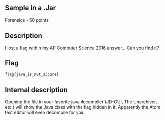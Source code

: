 ## Sample in a .Jar
Forensics - 50 points

Description
------------
I lost a flag within my AP Computer Science 2016 answer... Can you find it?

Flag
------------

`flag{java_is_n0t_s3cure}`


Internal description
------------
Opening the file in your favorite java decompiler (JD-GUI, The Unarchiver, etc.) will show the Java class with the flag hidden in it.  Apparently the Atom text editor will even decompile for you.
